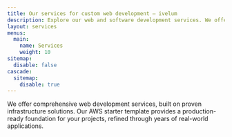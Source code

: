 ```yaml
---
title: Our services for custom web development — ivelum
description: Explore our web and software development services. We offer modern solutions and full-stack approach to deliver robust digital products.
layout: services
menus:
  main:
    name: Services
    weight: 10
sitemap:
  disable: false
cascade:
  sitemap:
    disable: true
---
```

We offer comprehensive web development services, built on proven infrastructure solutions. 
Our AWS starter template provides a production-ready foundation for your projects,
refined through years of real-world applications.

